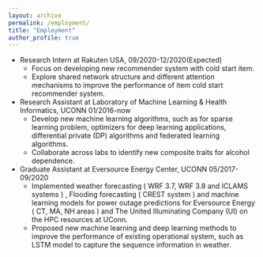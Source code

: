 ```yaml
---
layout: archive
permalink: /employment/
title: "Employment"
author_profile: true
---
```


- Research Intern at Rakuten USA, 09/2020-12/2020(Expected)
  - Focus on developing new recommender system with cold start item.
  - Explore shared network structure and different attention mechanisms to improve the performance of item cold start recommender system.
- Research Assistant at Laboratory of Machine Learning & Health Informatics, UCONN 01/2016-now
  - Develop new machine learning algorithms, such as for sparse learning problem, optimizers for deep learning applications, differential private (DP) algorithms and federated learning algorithms.
  - Collaborate across labs to identify new composite traits for alcohol dependence. 
- Graduate Assistant at Eversource Energy Center, UCONN 05/2017-09/2020 
  - Implemented weather forecasting ( WRF 3.7, WRF 3.8 and ICLAMS systems ) , Flooding forecasting ( CREST system ) and machine learning models for power outage predictions for Eversource Energy ( CT, MA, NH areas ) and The United Illuminating Company (UI) on the HPC resources at UConn.
  - Proposed new machine learning and deep learning methods to improve the performance of existing operational system, such as LSTM model to capture the sequence information in weather.


